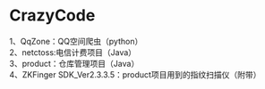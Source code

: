 # CrazyCode
1、QqZone：QQ空间爬虫（python）</br>
2、netctoss:电信计费项目（Java）</br>
3、product：仓库管理项目（Java）</br>
4、ZKFinger SDK_Ver2.3.3.5：product项目用到的指纹扫描仪（附带）</br>
